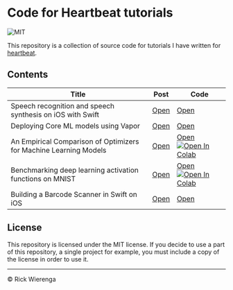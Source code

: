 # Code for Heartbeat tutorials

![MIT](https://img.shields.io/badge/license-MIT-green)

This repository is a collection of source code for tutorials I have written for [heartbeat](https://heartbeat.fritz.ai).

## Contents
Title | Post | Code
-|-|-
Speech recognition and speech synthesis on iOS with Swift | [Open](https://heartbeat.fritz.ai/speech-recognition-and-speech-synthesis-on-ios-with-swift-d1a63e469cd9) | [Open](https://github.com/rickwierenga/heartbeat-tutorials/tree/master/VerbalCommunication)
Deploying Core ML models using Vapor | [Open](https://heartbeat.fritz.ai/deploying-core-ml-models-using-vapor-c562a70b1371) | [Open](https://github.com/rickwierenga/heartbeat-tutorials/tree/master/CoreML-API)
An Empirical Comparison of Optimizers for Machine Learning Models | [Open](https://heartbeat.fritz.ai/an-empirical-comparison-of-optimizers-for-machine-learning-models-b86f29957050) | [Open](https://github.com/rickwierenga/heartbeat-tutorials/tree/master/BenchmarkingOptimizers) [![Open In Colab](https://colab.research.google.com/assets/colab-badge.svg)](https://colab.research.google.com/github/rickwierenga/heartbeat-tutorials/blob/master/BenchmarkingOptimizers/Benchmarking%20Optimizers.ipynb)
Benchmarking deep learning activation functions on MNIST | [Open](https://heartbeat.fritz.ai/benchmarking-deep-learning-activation-functions-on-mnist-3d174e729735) | [Open](https://github.com/rickwierenga/heartbeat-tutorials/tree/master/BenchmarkingActivations) [![Open In Colab](https://colab.research.google.com/assets/colab-badge.svg)](https://colab.research.google.com/github/rickwierenga/heartbeat-tutorials/blob/master/BenchmarkingActivations/Benchmarking%20Activation%20Functions.ipynb)
Building a Barcode Scanner in Swift on iOS | [Open](https://heartbeat.fritz.ai/building-a-barcode-scanner-in-swift-on-ios-9ad550e8f78b) | [Open](https://github.com/rickwierenga/heartbeat-tutorials/tree/master/BarcodeScanner)

## License
This repository is licensed under the MIT license. If you decide to use a part of this repository, a single project for example, you must include a copy of the license in order to use it.

---
&copy; Rick Wierenga
